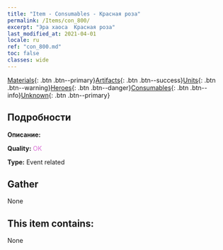 ```yaml
---
title: "Item - Consumables - Красная роза"
permalink: /Items/con_800/
excerpt: "Эра хаоса  Красная роза"
last_modified_at: 2021-04-01
locale: ru
ref: "con_800.md"
toc: false
classes: wide
---
```

 [Materials](/ru/Items/){: .btn .btn--primary}[Artifacts](/ru/Items/Artifacts/){: .btn .btn--success}[Units](/ru/Items/Units/){: .btn .btn--warning}[Heroes](/ru/Items/Heroes/){: .btn .btn--danger}[Consumables](/ru/Items/Consumables/){: .btn .btn--info}[Unknown](/ru/Items/Unknown/){: .btn .btn--primary}

## Подробности
 **Описание:** 

 **Quality:** <span style="color: #DA70D6">OK</span>

 **Type:** Event related

## Gather

  None

## This item contains:

  None

